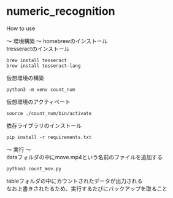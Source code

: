 # numeric_recognition


How to use


〜 環境構築 〜
homebrewのインストール  
tresseractのインストール  
```
brew install tesseract
brew install tesseract-lang
```

仮想環境の構築  
```
python3 -m venv count_num
```
仮想環境のアクティベート  
```
source ./count_num/bin/activate
```
依存ライブラリのインストール  
```
pip install -r requirements.txt  
```

〜 実行 〜  
dataフォルダの中にmove.mp4という名前のファイルを追加する  
```
python3 count_mov.py
```
tableフォルダの中にカウントされたデータが出力される  
なお上書きされたるため、実行するたびにバックアップを取ること  


